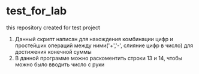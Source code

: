 # test_for_lab
this repository created for test project
1) Данный скрипт написан для нахождения комбинации цифр и простейших операций между ними('+','-', слияние цифр в число) для достижения конечной суммы
2) В данной программе можно раскоментить строки 13 и 14, чтобы можно было вводить число с руки 

